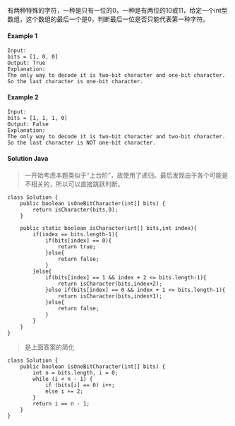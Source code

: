 有两种特殊的字符，一种是只有一位的0，一种是有两位的10或11，给定一个int型数组，这个数组的最后一个是0，判断最后一位是否只能代表第一种字符。

#### Example 1

```
Input: 
bits = [1, 0, 0]
Output: True
Explanation: 
The only way to decode it is two-bit character and one-bit character. So the last character is one-bit character.

```

#### Example 2

```
Input: 
bits = [1, 1, 1, 0]
Output: False
Explanation: 
The only way to decode it is two-bit character and two-bit character. So the last character is NOT one-bit character.

```

#### Solution Java

> 一开始考虑本题类似于“上台阶”，故使用了递归。最后发现由于各个可能是不相关的，所以可以直接跳跃判断。

```
class Solution {
    public boolean isOneBitCharacter(int[] bits) {
        return isCharacter(bits,0);
    }
    
    public static boolean isCharacter(int[] bits,int index){
        if(index == bits.length-1){
            if(bits[index] == 0){
                return true;
            }else{
                return false;
            }
        }else{
            if(bits[index] == 1 && index + 2 <= bits.length-1){
                return isCharacter(bits,index+2);
            }else if(bits[index] == 0 && index + 1 <= bits.length-1){
                return isCharacter(bits,index+1);
            }else{
                return false;
            }
        }
    }
}

```

> 是上面答案的简化

```
class Solution {
    public boolean isOneBitCharacter(int[] bits) {
        int n = bits.length, i = 0;
        while (i < n - 1) {
            if (bits[i] == 0) i++;
            else i += 2;
        }
        return i == n - 1;
    }
}

```